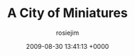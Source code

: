 ---
blog: travel
date: 2009-08-30 13:41:13 +0000
title: "A City of Miniatures"
author: rosiejim
permalink: /china-2009/guilin/a-city-of-miniatures/
---